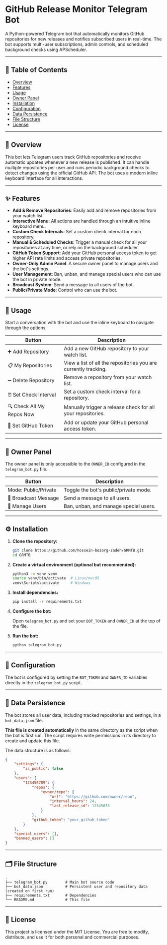 # GitHub Release Monitor Telegram Bot

A Python-powered Telegram bot that automatically monitors GitHub repositories for new releases and notifies subscribed users in real-time. The bot supports multi-user subscriptions, admin controls, and scheduled background checks using APScheduler.

---

## 📖 Table of Contents

- [Overview](#overview)
- [Features](#features)
- [Usage](#usage)
- [Owner Panel](#owner-panel)
- [Installation](#installation)
- [Configuration](#configuration)
- [Data Persistence](#data-persistence)
- [File Structure](#file-structure)
- [License](#license)

---

## 🧩 Overview

This bot lets Telegram users track GitHub repositories and receive automatic updates whenever a new release is published. It can handle multiple repositories per user and runs periodic background checks to detect changes using the official GitHub API. The bot uses a modern inline keyboard interface for all interactions.

---

## ✨ Features

- **Add & Remove Repositories**: Easily add and remove repositories from your watch list.
- **Interactive Menu**: All actions are handled through an intuitive inline keyboard menu.
- **Custom Check Intervals**: Set a custom check interval for each repository.
- **Manual & Scheduled Checks**: Trigger a manual check for all your repositories at any time, or rely on the background scheduler.
- **GitHub Token Support**: Add your GitHub personal access token to get higher API rate limits and access private repositories.
- **Owner-Only Admin Panel**: A secure owner panel to manage users and the bot's settings.
- **User Management**: Ban, unban, and manage special users who can use the bot in private mode.
- **Broadcast System**: Send a message to all users of the bot.
- **Public/Private Mode**: Control who can use the bot.

---

## 💬 Usage

Start a conversation with the bot and use the inline keyboard to navigate through the options.

| Button | Description |
|----------|-------------|
| ➕ Add Repository | Add a new GitHub repository to your watch list. |
| 📋 My Repositories | View a list of all the repositories you are currently tracking. |
| ➖ Delete Repository | Remove a repository from your watch list. |
| ⏰ Set Check Interval | Set a custom check interval for a repository. |
| 🔍 Check All My Repos Now | Manually trigger a release check for all your repositories. |
| 🔑 Set GitHub Token | Add or update your GitHub personal access token. |

---

## 👑 Owner Panel

The owner panel is only accessible to the `OWNER_ID` configured in the `telegram_bot.py` file.

| Button | Description |
|----------|-------------|
| Mode: Public/Private | Toggle the bot's public/private mode. |
| 📢 Broadcast Message | Send a message to all users. |
| 👥 Manage Users | Ban, unban, and manage special users. |

---

## ⚙️ Installation

1. **Clone the repository:**

   ```bash
   git clone https://github.com/hossein-bozorg-zadeh/GRMTB.git
   cd GRMTB
   ```

2. **Create a virtual environment (optional but recommended):**

   ```bash
   python3 -m venv venv
   source venv/bin/activate  # Linux/macOS
   venv\Scripts\activate     # Windows
   ```

3. **Install dependencies:**

   ```bash
   pip install -r requirements.txt
   ```

4. **Configure the bot:**

    Open `telegram_bot.py` and set your `BOT_TOKEN` and `OWNER_ID` at the top of the file.

5. **Run the bot:**

   ```bash
   python telegram_bot.py
   ```

---

## 🔧 Configuration

The bot is configured by setting the `BOT_TOKEN` and `OWNER_ID` variables directly in the `telegram_bot.py` script.

---

## 💾 Data Persistence

The bot stores all user data, including tracked repositories and settings, in a `bot_data.json` file.

**This file is created automatically** in the same directory as the script when the bot is first run. The script requires write permissions in its directory to create and update this file.

The data structure is as follows:

```json
{
    "settings": {
        "is_public": false
    },
    "users": {
        "123456789": {
            "repos": {
                "owner/repo": {
                    "url": "https://github.com/owner/repo",
                    "interval_hours": 24,
                    "last_release_id": 12345678
                }
            },
            "github_token": "your_github_token"
        }
    },
    "special_users": [],
    "banned_users": []
}
```

---

## 🗂️ File Structure

```
.
├── telegram_bot.py        # Main bot source code
├── bot_data.json          # Persistent user and repository data (created on first run)
├── requirements.txt       # Dependencies
└── README.md              # This file
```

---

## 📜 License

This project is licensed under the MIT License. You are free to modify, distribute, and use it for both personal and commercial purposes.
